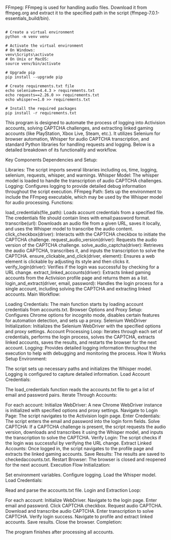 FFmpeg: FFmpeg is used for handling audio files. Download it from ffmpeg.org and extract it to the specified path in the script (ffmpeg-7.0.1-essentials_build/bin).


```

# Create a virtual environment
python -m venv venv

# Activate the virtual environment
# On Windows:
venv\Scripts\activate
# On Unix or MacOS:
source venv/bin/activate

# Upgrade pip
pip install --upgrade pip

# Create requirements.txt file
echo selenium==4.4.3 > requirements.txt
echo requests==2.26.0 >> requirements.txt
echo whisper==1.0 >> requirements.txt

# Install the required packages
pip install -r requirements.txt
```








This program is designed to automate the process of logging into Activision accounts, solving CAPTCHA challenges, and extracting linked gaming accounts (like PlayStation, Xbox Live, Steam, etc.). It utilizes Selenium for browser automation, Whisper for audio CAPTCHA transcription, and standard Python libraries for handling requests and logging. Below is a detailed breakdown of its functionality and workflow.

Key Components
Dependencies and Setup:

Libraries: The script imports several libraries including os, time, logging, selenium, requests, whisper, and warnings.
Whisper Model: The whisper model is loaded to handle the transcription of audio CAPTCHA challenges.
Logging: Configures logging to provide detailed debug information throughout the script execution.
FFmpeg Path: Sets up the environment to include the FFmpeg executable, which may be used by the Whisper model for audio processing.
Functions:

load_credentials(file_path): Loads account credentials from a specified file. The credentials file should contain lines with email:password format.
transcribe(url): Downloads an audio file from a given URL, saves it locally, and uses the Whisper model to transcribe the audio content.
click_checkbox(driver): Interacts with the CAPTCHA checkbox to initiate the CAPTCHA challenge.
request_audio_version(driver): Requests the audio version of the CAPTCHA challenge.
solve_audio_captcha(driver): Retrieves the audio CAPTCHA, transcribes it, and inputs the transcription to solve the CAPTCHA.
ensure_clickable_and_click(driver, element): Ensures a web element is clickable by adjusting its style and then clicks it.
verify_login(driver): Verifies if the login was successful by checking for a URL change.
extract_linked_accounts(driver): Extracts linked gaming accounts from the Activision profile page and returns them as a list.
login_and_extract(driver, email, password): Handles the login process for a single account, including solving the CAPTCHA and extracting linked accounts.
Main Workflow:

Loading Credentials: The main function starts by loading account credentials from accounts.txt.
Browser Options and Proxy Setup: Configures Chrome options for incognito mode, disables certain features for automation detection, and sets up a proxy.
Selenium WebDriver Initialization: Initializes the Selenium WebDriver with the specified options and proxy settings.
Account Processing Loop: Iterates through each set of credentials, performs the login process, solves the CAPTCHA, extracts linked accounts, saves the results, and restarts the browser for the next account.
Logging: Provides detailed logging information throughout the execution to help with debugging and monitoring the process.
How It Works
Setup Environment:

The script sets up necessary paths and initializes the Whisper model.
Logging is configured to capture detailed information.
Load Account Credentials:

The load_credentials function reads the accounts.txt file to get a list of email and password pairs.
Iterate Through Accounts:

For each account:
Initialize WebDriver: A new Chrome WebDriver instance is initialized with specified options and proxy settings.
Navigate to Login Page: The script navigates to the Activision login page.
Enter Credentials: The script enters the email and password into the login form fields.
Solve CAPTCHA: If a CAPTCHA challenge is present, the script requests the audio version, downloads and transcribes it using the Whisper model, and inputs the transcription to solve the CAPTCHA.
Verify Login: The script checks if the login was successful by verifying the URL change.
Extract Linked Accounts: Once logged in, the script navigates to the profile page and extracts the linked gaming accounts.
Save Results: The results are saved to checkedaccounts.txt.
Restart Browser: The browser is closed and reopened for the next account.
Execution Flow
Initialization:

Set environment variables.
Configure logging.
Load the Whisper model.
Load Credentials:

Read and parse the accounts.txt file.
Login and Extraction Loop:

For each account:
Initialize WebDriver.
Navigate to the login page.
Enter email and password.
Click CAPTCHA checkbox.
Request audio CAPTCHA.
Download and transcribe audio CAPTCHA.
Enter transcription to solve CAPTCHA.
Verify login success.
Navigate to profile and extract linked accounts.
Save results.
Close the browser.
Completion:

The program finishes after processing all accounts.

